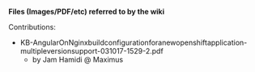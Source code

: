 **Files (Images/PDF/etc) referred to by the wiki**

Contributions:
* KB-AngularOnNginxbuildconfigurationforanewopenshiftapplication-multipleversionsupport-031017-1529-2.pdf
  * by Jam Hamidi @ Maximus
